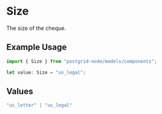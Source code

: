 # Size

The size of the cheque.

## Example Usage

```typescript
import { Size } from "postgrid-node/models/components";

let value: Size = "us_legal";
```

## Values

```typescript
"us_letter" | "us_legal"
```